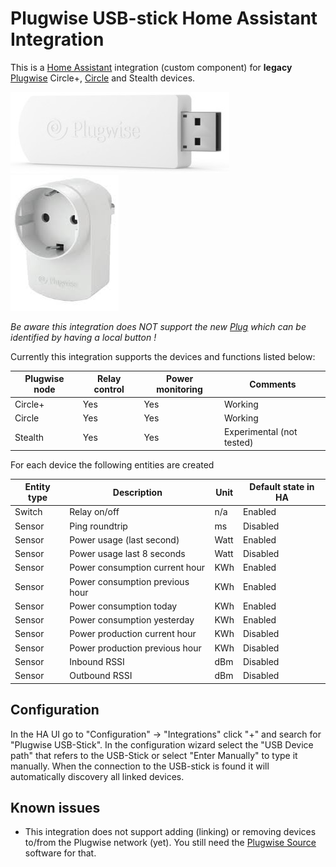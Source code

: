 # Plugwise USB-stick Home Assistant Integration

 This is a [Home Assistant](https://home-assistant.io) integration (custom component) for **legacy** [Plugwise](https://www.plugwise.com) Circle+, [Circle](https://www.plugwise.com/en_US/products/circle) and Stealth devices.

![alt tag](https://github.com/brefra/home-assistant-plugwise-stick/blob/master/images/stick.jpg?raw=true "Plugwise USB-Stick")
![alt tag](https://github.com/brefra/home-assistant-plugwise-stick/blob/master/images/plug.jpg?raw=true "Plugwise Circle+ / Circle plug")

_Be aware this integration does NOT support the new [Plug](https://www.plugwise.com/en_US/products/plug) which can be identified by having a local button !_

Currently this integration supports the devices and functions listed below:

| Plugwise node | Relay control | Power monitoring | Comments |
| ----------- | ----------- | ----------- | ----------- |
| Circle+ | Yes | Yes | Working |
| Circle | Yes | Yes | Working |
| Stealth | Yes | Yes | Experimental (not tested) |

For each device the following entities are created

Entity type | Description | Unit | Default state in HA
-- | -- | -- | --
Switch | Relay on/off | n/a | Enabled
Sensor | Ping roundtrip | ms | Disabled
Sensor | Power usage (last second)| Watt | Enabled
Sensor | Power usage last 8 seconds | Watt | Disabled
Sensor | Power consumption current hour | KWh | Enabled
Sensor | Power consumption previous hour | KWh | Enabled
Sensor | Power consumption today | KWh | Enabled
Sensor | Power consumption yesterday | KWh | Enabled
Sensor | Power production current hour | KWh | Disabled
Sensor | Power production previous hour | KWh | Disabled
Sensor | Inbound RSSI | dBm | Disabled
Sensor | Outbound RSSI | dBm | Disabled

## Configuration

In the HA UI go to "Configuration" -> "Integrations" click "+" and search for "Plugwise USB-Stick". In the configuration wizard select the "USB Device path" that refers to the USB-Stick or select "Enter Manually" to type it manually.
When the connection to the USB-stick is found it will automatically discovery all linked devices.

## Known issues

- This integration does not support adding (linking) or removing devices to/from the Plugwise network (yet). You still need the [Plugwise Source](https://www.plugwise.com/en_US/source) software for that.